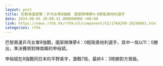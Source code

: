 ```yaml
---
layout: post
title: 巴黎奧運直擊｜乒乓女單8強戰　國家隊陳夢4:0輕取奧地利選手
date: 2024-08-01 20:08:41.000000000 +08:00
link: https://news.rthk.hk/rthk/ch/component/k2/1764299-20240801.htm
categories: rthk
---
```


巴黎奧運乒乓女單8強戰，國家隊陳夢4：0輕取奧地利選手，其中一局以11：0勝出，準決賽將對陣南韓的申裕斌。

申裕斌在8強戰同日本的平野美宇，激戰7局，最終4：3險勝對方晉級。
